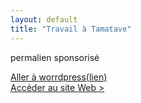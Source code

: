 ```yaml
---
layout: default
title: "Travail à Tamatave"
---
```



<p>permalien sponsorisé</p>
<a href="https://www.wordpress.com" target="_blank">Aller à worrdpress(lien)</a>
<div class="button-container">
<a href="https://www.wordpress.com" target="_blank">Accéder au site Web > </a>
</div>

